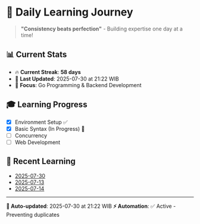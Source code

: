 # 🚀 Daily Learning Journey

> **"Consistency beats perfection"** - Building expertise one day at a time!

## 📊 Current Stats
- 🔥 **Current Streak**: **58 days**
- 📅 **Last Updated**: 2025-07-30 at 21:22 WIB
- 🎯 **Focus**: Go Programming & Backend Development

## 🎓 Learning Progress
- [x] Environment Setup ✅
- [x] Basic Syntax (In Progress) 🔄
- [ ] Concurrency
- [ ] Web Development

## 📖 Recent Learning
- [2025-07-30](learning-log/.md)
- [2025-07-13](learning-log/.md)
- [2025-07-14](learning-log/.md)

---
**🤖 Auto-updated**: 2025-07-30 at 21:22 WIB
**⚡ Automation**: ✅ Active - Preventing duplicates
